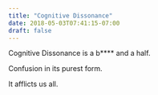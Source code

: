 ```yaml
---
title: "Cognitive Dissonance"
date: 2018-05-03T07:41:15-07:00
draft: false
---
```


Cognitive Dissonance is a b**** and a half.

Confusion in its purest form.

It afflicts us all.

